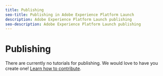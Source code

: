 ```yaml
---
title: Publishing
seo-title: Publishing in Adobe Experience Platform Launch
description: Adobe Experience Platform Launch publishing
seo-description: Adobe Experience Platform Launch publishing
---
```


# Publishing

There are currently no tutorials for publishing. We would love to have you create one! [Learn how to contribute](/contributing.md).

